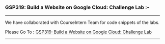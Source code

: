 ### GSP319: Build a Website on Google Cloud: Challenge Lab :-

----------------------------------------------------------------------------------------------------------------------------------------------

We have collaborated with CourseIntern Team for code snippets of the labs.

Please Go To : [GSP319: Build a Website on Google Cloud: Challenge Lab](https://www.courseintern.com/post/qwiklabs/challenge-labs/gsp319-build-a-website-on-google-cloud/)

----------------------------------------------------------------------------------------------------------------------------------------------
